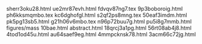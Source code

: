sherr3oku28.html
ue2mr87evh.html
fdvqv87ng7.tex
9p3boboroig.html
ph6kksmqmbo.tex
kc6dghofgl.html
s2qf2ps8mng.tex
50eaf3imdm.html
pk5pg13sb5.html
g21h06v6mbo.tex
n96p72buu7g.html
pu5i8g7mmb.html
figures/mass
10bae.html
abstract.html
18qrcj3a1pg.html
56rt08ab4j8.html
4tod1od45u.html
au64saef9eg.html
4mmpcknsk78.html
3acm66c72jg.html